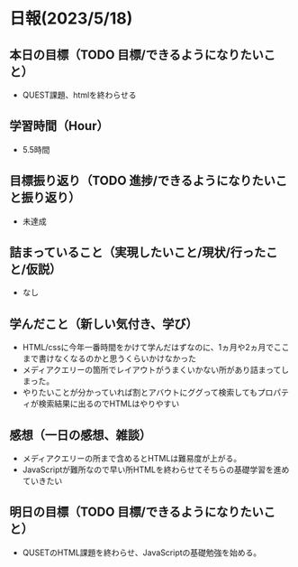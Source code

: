 # 日報(2023/5/18)

## 本日の目標（TODO 目標/できるようになりたいこと）

- QUEST課題、htmlを終わらせる

## 学習時間（Hour）
- 5.5時間

## 目標振り返り（TODO 進捗/できるようになりたいこと振り返り）
- 未達成

## 詰まっていること（実現したいこと/現状/行ったこと/仮説）

- なし


## 学んだこと（新しい気付き、学び）

- HTML/cssに今年一番時間をかけて学んだはずなのに、1ヵ月や2ヵ月でここまで書けなくなるのかと思うくらいかけなかった
- メディアクエリーの箇所でレイアウトがうまくいかない所があり詰まってしまった。
- やりたいことが分かっていれば割とアバウトにググって検索してもプロパティが検索結果に出るのでHTMLはやりやすい

## 感想（一日の感想、雑談）

- メディアクエリーの所まで含めるとHTMLは難易度が上がる。
- JavaScriptが難所なので早い所HTMLを終わらせてそちらの基礎学習を進めていきたい
## 明日の目標（TODO 目標/できるようになりたいこと）

- QUSETのHTML課題を終わらせ、JavaScriptの基礎勉強を始める。